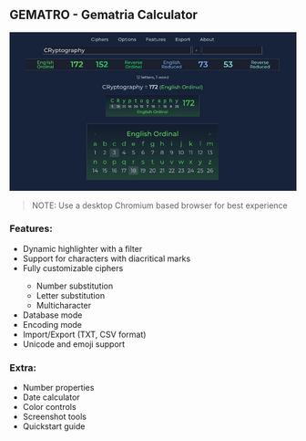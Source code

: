## GEMATRO - Gematria Calculator
![GEMATRO - Gematria Calculator](res/preview.png)
> NOTE: Use a desktop Chromium based browser for best experience

### Features:
<ul>
<li>Dynamic highlighter with a filter</li>
<li>Support for characters with diacritical marks</li>
<li>Fully customizable ciphers</li>
    <ul>
        <li>Number substitution</li>
        <li>Letter substitution</li>
        <li>Multicharacter</li>
    </ul>
<li>Database mode</li>
<li>Encoding mode</li>
<li>Import/Export (TXT, CSV format)</li>
<li>Unicode and emoji support</li>
</ul>

### Extra:

<ul>
<li>Number properties</li>
<li>Date calculator</li>
<li>Color controls</li>
<li>Screenshot tools</li>
<li>Quickstart guide</li>
</ul>